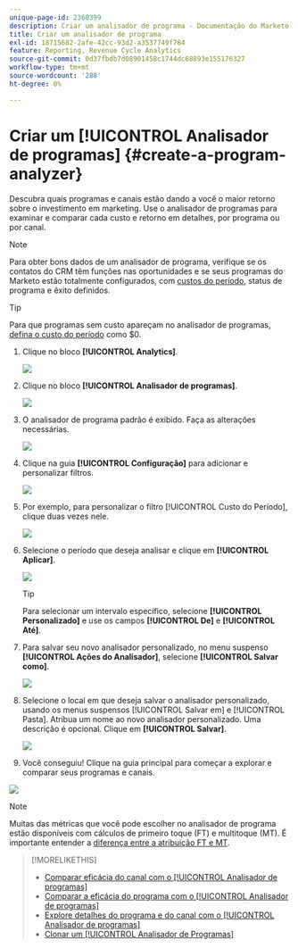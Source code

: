 ```yaml
---
unique-page-id: 2360399
description: Criar um analisador de programa - Documentação do Marketo - Documentação do produto
title: Criar um analisador de programa
exl-id: 18715682-2afe-42cc-93d2-a3537749f784
feature: Reporting, Revenue Cycle Analytics
source-git-commit: 0d37fbdb7d08901458c1744dc68893e155176327
workflow-type: tm+mt
source-wordcount: '288'
ht-degree: 0%

---
```


# Criar um [!UICONTROL Analisador de programas] {#create-a-program-analyzer}

Descubra quais programas e canais estão dando a você o maior retorno sobre o investimento em marketing. Use o analisador de programas para examinar e comparar cada custo e retorno em detalhes, por programa ou por canal.

>[!NOTE]
>
>Para obter bons dados de um analisador de programa, verifique se os contatos do CRM têm funções nas oportunidades e se seus programas do Marketo estão totalmente configurados, com [custos do período](/help/marketo/product-docs/reporting/revenue-cycle-analytics/revenue-tools/define-period-costs.md), status de programa e êxito definidos.

>[!TIP]
>
>Para que programas sem custo apareçam no analisador de programas, [defina o custo do período](/help/marketo/product-docs/reporting/revenue-cycle-analytics/revenue-tools/define-period-costs.md) como $0.

1. Clique no bloco **[!UICONTROL Analytics]**.

   ![](assets/image2014-9-17-13-3a7-3a1.png)

1. Clique no bloco **[!UICONTROL Analisador de programas]**.

   ![](assets/program-analyzer-icon-hand.png)

1. O analisador de programa padrão é exibido. Faça as alterações necessárias.

   ![](assets/image2016-10-31-15-3a3-3a9.png)

1. Clique na guia **[!UICONTROL Configuração]** para adicionar e personalizar filtros.

   ![](assets/image2016-10-31-15-3a25-3a57.png)

1. Por exemplo, para personalizar o filtro [!UICONTROL Custo do Período], clique duas vezes nele.

   ![](assets/image2016-10-31-15-3a33-3a2.png)

1. Selecione o período que deseja analisar e clique em **[!UICONTROL Aplicar]**.

   ![](assets/image2016-10-31-15-3a30-3a32.png)

   >[!TIP]
   >
   >Para selecionar um intervalo específico, selecione **[!UICONTROL Personalizado]** e use os campos **[!UICONTROL De]** e **[!UICONTROL Até]**.

1. Para salvar seu novo analisador personalizado, no menu suspenso **[!UICONTROL Ações do Analisador]**, selecione **[!UICONTROL Salvar como]**.

   ![](assets/image2016-10-31-15-3a5-3a8.png)

1. Selecione o local em que deseja salvar o analisador personalizado, usando os menus suspensos [!UICONTROL Salvar em] e [!UICONTROL Pasta]. Atribua um nome ao novo analisador personalizado. Uma descrição é opcional. Clique em **[!UICONTROL Salvar]**.

   ![](assets/image2016-10-31-15-3a7-3a19.png)

1. Você conseguiu! Clique na guia principal para começar a explorar e comparar seus programas e canais.

![](assets/november-custom-report.png)

>[!NOTE]
>
>Muitas das métricas que você pode escolher no analisador de programa estão disponíveis com cálculos de primeiro toque (FT) e multitoque (MT). É importante entender a [diferença entre a atribuição FT e MT](/help/marketo/product-docs/reporting/revenue-cycle-analytics/revenue-tools/attribution/understanding-attribution.md).

>[!MORELIKETHIS]
>
>* [Comparar eficácia do canal com o [!UICONTROL Analisador de programas]](/help/marketo/product-docs/reporting/revenue-cycle-analytics/program-analytics/compare-channel-effectiveness-with-the-program-analyzer.md)
>* [Comparar a eficácia do programa com o [!UICONTROL Analisador de programas]](/help/marketo/product-docs/reporting/revenue-cycle-analytics/program-analytics/compare-program-effectiveness-with-the-program-analyzer.md)
>* [Explore detalhes do programa e do canal com o [!UICONTROL Analisador de programas]](/help/marketo/product-docs/reporting/revenue-cycle-analytics/program-analytics/explore-program-and-channel-details-with-the-program-analyzer.md)
>* [Clonar um [!UICONTROL Analisador de Programas]](/help/marketo/product-docs/reporting/revenue-cycle-analytics/program-analytics/clone-a-program-analyzer.md)
